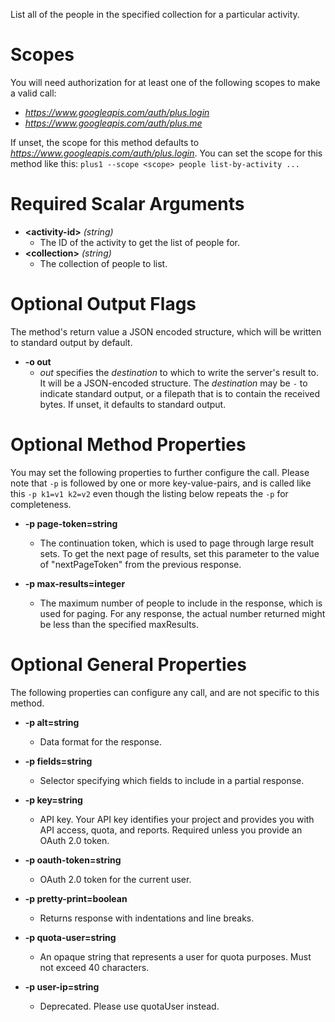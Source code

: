 List all of the people in the specified collection for a particular activity.
# Scopes

You will need authorization for at least one of the following scopes to make a valid call:

* *https://www.googleapis.com/auth/plus.login*
* *https://www.googleapis.com/auth/plus.me*

If unset, the scope for this method defaults to *https://www.googleapis.com/auth/plus.login*.
You can set the scope for this method like this: `plus1 --scope <scope> people list-by-activity ...`
# Required Scalar Arguments
* **&lt;activity-id&gt;** *(string)*
    - The ID of the activity to get the list of people for.
* **&lt;collection&gt;** *(string)*
    - The collection of people to list.

# Optional Output Flags

The method's return value a JSON encoded structure, which will be written to standard output by default.

* **-o out**
    - *out* specifies the *destination* to which to write the server's result to.
      It will be a JSON-encoded structure.
      The *destination* may be `-` to indicate standard output, or a filepath that is to contain the received bytes.
      If unset, it defaults to standard output.
# Optional Method Properties

You may set the following properties to further configure the call. Please note that `-p` is followed by one 
or more key-value-pairs, and is called like this `-p k1=v1 k2=v2` even though the listing below repeats the
`-p` for completeness.

* **-p page-token=string**
    - The continuation token, which is used to page through large result sets. To get the next page of results, set this parameter to the value of &#34;nextPageToken&#34; from the previous response.

* **-p max-results=integer**
    - The maximum number of people to include in the response, which is used for paging. For any response, the actual number returned might be less than the specified maxResults.

# Optional General Properties

The following properties can configure any call, and are not specific to this method.

* **-p alt=string**
    - Data format for the response.

* **-p fields=string**
    - Selector specifying which fields to include in a partial response.

* **-p key=string**
    - API key. Your API key identifies your project and provides you with API access, quota, and reports. Required unless you provide an OAuth 2.0 token.

* **-p oauth-token=string**
    - OAuth 2.0 token for the current user.

* **-p pretty-print=boolean**
    - Returns response with indentations and line breaks.

* **-p quota-user=string**
    - An opaque string that represents a user for quota purposes. Must not exceed 40 characters.

* **-p user-ip=string**
    - Deprecated. Please use quotaUser instead.
